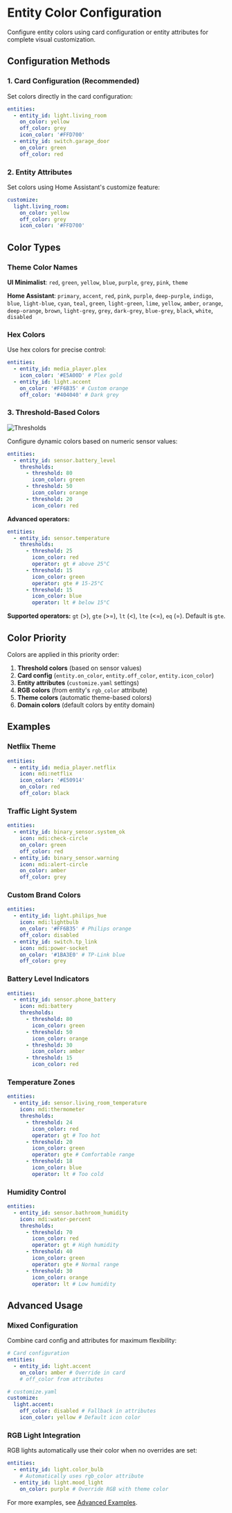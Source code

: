 # Entity Color Configuration

Configure entity colors using card configuration or entity attributes for complete visual customization.

## Configuration Methods

### 1. Card Configuration (Recommended)

Set colors directly in the card configuration:

```yaml
entities:
  - entity_id: light.living_room
    on_color: yellow
    off_color: grey
    icon_color: '#FFD700'
  - entity_id: switch.garage_door
    on_color: green
    off_color: red
```

### 2. Entity Attributes

Set colors using Home Assistant's customize feature:

```yaml
customize:
  light.living_room:
    on_color: yellow
    off_color: grey
    icon_color: '#FFD700'
```

## Color Types

### Theme Color Names

**UI Minimalist**: `red`, `green`, `yellow`, `blue`, `purple`, `grey`, `pink`, `theme`

**Home Assistant**: `primary`, `accent`, `red`, `pink`, `purple`, `deep-purple`, `indigo`, `blue`, `light-blue`, `cyan`, `teal`, `green`, `light-green`, `lime`, `yellow`, `amber`, `orange`, `deep-orange`, `brown`, `light-grey`, `grey`, `dark-grey`, `blue-grey`, `black`, `white`, `disabled`

### Hex Colors

Use hex colors for precise control:

```yaml
entities:
  - entity_id: media_player.plex
    icon_color: '#E5A00D' # Plex gold
  - entity_id: light.accent
    on_color: '#FF6B35' # Custom orange
    off_color: '#404040' # Dark grey
```

### 3. Threshold-Based Colors

![Thresholds](../../assets/thresholds.gif)

Configure dynamic colors based on numeric sensor values:

```yaml
entities:
  - entity_id: sensor.battery_level
    thresholds:
      - threshold: 80
        icon_color: green
      - threshold: 50
        icon_color: orange
      - threshold: 20
        icon_color: red
```

**Advanced operators:**

```yaml
entities:
  - entity_id: sensor.temperature
    thresholds:
      - threshold: 25
        icon_color: red
        operator: gt # above 25°C
      - threshold: 15
        icon_color: green
        operator: gte # 15-25°C
      - threshold: 15
        icon_color: blue
        operator: lt # below 15°C
```

**Supported operators:** `gt` (>), `gte` (>=), `lt` (<), `lte` (<=), `eq` (=). Default is `gte`.

## Color Priority

Colors are applied in this priority order:

1. **Threshold colors** (based on sensor values)
2. **Card config** (`entity.on_color`, `entity.off_color`, `entity.icon_color`)
3. **Entity attributes** (`customize.yaml` settings)
4. **RGB colors** (from entity's `rgb_color` attribute)
5. **Theme colors** (automatic theme-based colors)
6. **Domain colors** (default colors by entity domain)

## Examples

### Netflix Theme

```yaml
entities:
  - entity_id: media_player.netflix
    icon: mdi:netflix
    icon_color: '#E50914'
    on_color: red
    off_color: black
```

### Traffic Light System

```yaml
entities:
  - entity_id: binary_sensor.system_ok
    icon: mdi:check-circle
    on_color: green
    off_color: red
  - entity_id: binary_sensor.warning
    icon: mdi:alert-circle
    on_color: amber
    off_color: grey
```

### Custom Brand Colors

```yaml
entities:
  - entity_id: light.philips_hue
    icon: mdi:lightbulb
    on_color: '#FF6B35' # Philips orange
    off_color: disabled
  - entity_id: switch.tp_link
    icon: mdi:power-socket
    on_color: '#1BA3E0' # TP-Link blue
    off_color: grey
```

### Battery Level Indicators

```yaml
entities:
  - entity_id: sensor.phone_battery
    icon: mdi:battery
    thresholds:
      - threshold: 80
        icon_color: green
      - threshold: 50
        icon_color: orange
      - threshold: 30
        icon_color: amber
      - threshold: 15
        icon_color: red
```

### Temperature Zones

```yaml
entities:
  - entity_id: sensor.living_room_temperature
    icon: mdi:thermometer
    thresholds:
      - threshold: 24
        icon_color: red
        operator: gt # Too hot
      - threshold: 20
        icon_color: green
        operator: gte # Comfortable range
      - threshold: 18
        icon_color: blue
        operator: lt # Too cold
```

### Humidity Control

```yaml
entities:
  - entity_id: sensor.bathroom_humidity
    icon: mdi:water-percent
    thresholds:
      - threshold: 70
        icon_color: red
        operator: gt # High humidity
      - threshold: 40
        icon_color: green
        operator: gte # Normal range
      - threshold: 30
        icon_color: orange
        operator: lt # Low humidity
```

## Advanced Usage

### Mixed Configuration

Combine card config and attributes for maximum flexibility:

```yaml
# Card configuration
entities:
  - entity_id: light.accent
    on_color: amber # Override in card
    # off_color from attributes

# customize.yaml
customize:
  light.accent:
    off_color: disabled # Fallback in attributes
    icon_color: yellow # Default icon color
```

### RGB Light Integration

RGB lights automatically use their color when no overrides are set:

```yaml
entities:
  - entity_id: light.color_bulb
    # Automatically uses rgb_color attribute
  - entity_id: light.mood_light
    on_color: purple # Override RGB with theme color
```

For more examples, see [Advanced Examples](../advanced/ADVANCED-EXAMPLES.md).
